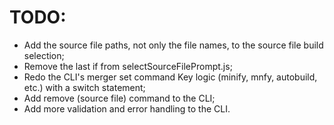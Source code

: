 ﻿# TODO:

- Add the source file paths, not only the file names, to the source file build selection;
- Remove the last if from selectSourceFilePrompt.js;
- Redo the CLI's merger set command Key logic (minify, mnfy, autobuild, etc.) with a switch statement;
- Add remove (source file) command to the CLI;
- Add more validation and error handling to the CLI.
